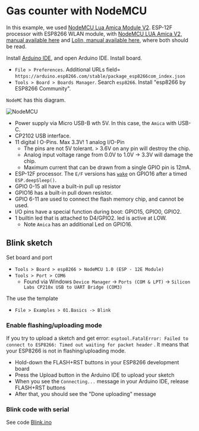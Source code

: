 # Gas counter with NodeMCU

In this example, we used [NodeMCU Lua Amica Module V2](https://www.az-delivery.de/en/products/nodemcu). ESP-12F processor with ESP8266 WLAN module, with  [NodeMCU LUA Amica V2, manual available here](https://www.az-delivery.de/products/nodemcu-amica-v2-kostenfreies-e-book) and [Lolin, manual available here](https://www.az-delivery.de/products/nodemcu-lolin-v3-kostenfreies-e-book), where both should be read. 

Install [Arduino IDE](https://www.arduino.cc/en/Main/Software), and open Arduino IDE. Install board.
* `File > Preferences`. Additional URLs field= `https://arduino.esp8266.com/stable/package_esp8266com_index.json`
* `Tools > Board > Boards Manager`. Search `esp8266`. Install "esp8266 by ESP8266 Community".

`NodeMC` has this diagram.

![NodeMCU](https://i0.wp.com/randomnerdtutorials.com/wp-content/uploads/2017/10/Slide14-i.jpg?w=785&quality=100&strip=all&ssl=1)

* Power supply via Micro USB-B wth 5V. In this case, the `Amica` with USB-C.
* CP2102 USB interface.
* 11 digital I O-Pins. Max 3.3V! 1 analog I/O-Pin
  * The pins are not 5V tolerant. > 3.6V on any pin will destroy the chip.
  * Analog input voltage range from 0.0V to 1.0V ->  3.3V will damage the chip.
  * Maximum current that can be drawn from a single GPIO pin is 12mA.
* ESP-12F processor. The `E/F` versions has [`wake`](https://randomnerdtutorials.com/esp8266-deep-sleep-with-arduino-ide/) on GPIO16 after a timed `ESP.deepSleep()`.
* GPIO 0-15 all have a built-in pull up resistor
* GPIO16 has a built-in pull down resistor.
* GPIO 6-11 are used to connect the flash memory chip, and cannot be used.
* I/O pins have a special function during boot: GPIO15, GPIO0, GPIO2.
* 1 builtin led that is attached to D4/GPIO2. led is active at LOW.
  * Note `Amica` has an additional Led on GPIO16. 

## Blink sketch

Set board and port
* `Tools > Board > esp8266 > NodeMCU 1.0 (ESP - 12E Module)`
* `Tools > Port > COM6`
  * Found via Windows `Device Manager` -> `Ports (COM & LPT)` -> `Silicon Labs CP210x USB to UART Bridge (COM3)`

The use the template
* `File > Examples > 01.Basics -> Blink`

### Enable flashing/uploading mode
If you try to upload a sketch and get error: 
`esptool.FatalError: Failed to connect to ESP8266: Timed out waiting for packet header` . It means that your ESP8266 is not in flashing/uploading mode.

* Hold-down the FLASH+RST buttons in your ESP8266 development board
* Press the Upload button in the Arduino IDE to upload your sketch
* When you see the  `Connecting...` message in your Arduino IDE, release FLASH+RST buttons
* After that, you should see the "Done uploading" message

### Blink code with serial

See code [Blink.ino](/NodeMCU/Blink/Blink.ino)

